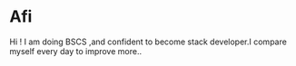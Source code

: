 # Afi
Hi ! I am doing BSCS ,and confident to become stack developer.I compare myself every day to improve more.. 
